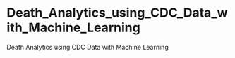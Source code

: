# Death_Analytics_using_CDC_Data_with_Machine_Learning
Death Analytics using CDC Data with Machine Learning

